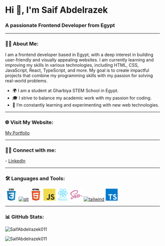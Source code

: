 <h1 align="left">Hi 👋, I'm Saif Abdelrazek</h1>
<h3 align="left">A passionate Frontend Developer from Egypt</h3>

---

<h3 align="left">👨‍💻 About Me:</h3>
<p align="left">
  I am a frontend developer based in Egypt, with a deep interest in building user-friendly and visually appealing websites. I am currently learning and improving my skills in various technologies, including HTML, CSS, JavaScript, React, TypeScript, and more. My goal is to create impactful projects that combine my programming skills with my passion for solving real-world problems.
</p>
<ul align="left">
  <li>🌍 I am a student at Gharbiya STEM School in Egypt.</li>
  <li>🎓 I strive to balance my academic work with my passion for coding.</li>
  <li>🚀 I’m constantly learning and experimenting with new web technologies.</li>
</ul>

---

<h3 align="left">🌐 Visit My Website:</h3>
<a href="http://saifabdelrazek.com" target="_blank">My Portfolio</a>

---

<h3 align="left">👨‍💻 Connect with me:</h3>
<p align="left">
  - <a href="https://linkedin.com/in/saifabdelrazek" target="_blank">LinkedIn</a>
</p>

---

<h3 align="left">🛠️ Languages and Tools:</h3>
<p align="left">
  <a href="https://www.w3schools.com/css/" target="_blank"><img src="https://raw.githubusercontent.com/devicons/devicon/master/icons/css3/css3-original-wordmark.svg" alt="css3" width="40" height="40"/></a>
  <a href="https://git-scm.com/" target="_blank"><img src="https://www.vectorlogo.zone/logos/git-scm/git-scm-icon.svg" alt="git" width="40" height="40"/></a>
  <a href="https://www.w3.org/html/" target="_blank"><img src="https://raw.githubusercontent.com/devicons/devicon/master/icons/html5/html5-original-wordmark.svg" alt="html5" width="40" height="40"/></a>
  <a href="https://developer.mozilla.org/en-US/docs/Web/JavaScript" target="_blank"><img src="https://raw.githubusercontent.com/devicons/devicon/master/icons/javascript/javascript-original.svg" alt="javascript" width="40" height="40"/></a>
  <a href="https://reactjs.org/" target="_blank"><img src="https://raw.githubusercontent.com/devicons/devicon/master/icons/react/react-original-wordmark.svg" alt="react" width="40" height="40"/></a>
  <a href="https://sass-lang.com" target="_blank"><img src="https://raw.githubusercontent.com/devicons/devicon/master/icons/sass/sass-original.svg" alt="sass" width="40" height="40"/></a>
  <a href="https://tailwindcss.com/" target="_blank"><img src="https://tailwindcss.com/_next/static/media/tailwindcss-mark.d52e9897.svg" alt="tailwind" width="40" height="40"/></a>
  <a href="https://www.typescriptlang.org/" target="_blank"><img src="https://raw.githubusercontent.com/devicons/devicon/master/icons/typescript/typescript-original.svg" alt="typescript" width="40" height="40"/></a>
</p>

---

<h3 align="left">📊 GitHub Stats:</h3>
<p align="left">
  <img src="https://github-readme-stats.vercel.app/api/top-langs?username=SaifAbdelrazek011&show_icons=true&locale=en&layout=compact" alt="SaifAbdelrazek011" />
</p>
<p align="left">
  <img src="https://github-readme-stats.vercel.app/api?username=SaifAbdelrazek011&show_icons=true&locale=en" alt="SaifAbdelrazek011" />
</p>
